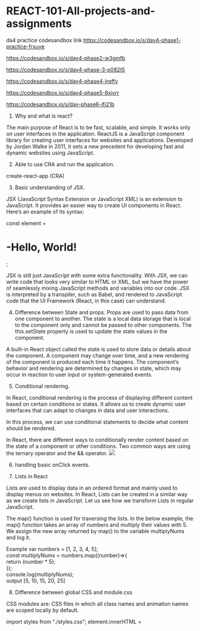 # REACT-101-All-projects-and-assignments

da4 practice codesandbox link
https://codesandbox.io/s/day4-phase1-practice-frxuye

https://codesandbox.io/s/day4-phase2-w3gmfb

https://codesandbox.io/s/day4-phase-3-p082t5

https://codesandbox.io/s/day4-phase4-lrqffv

https://codesandbox.io/s/day4-phase5-8xivrr

https://codesandbox.io/s/day-phase6-ifi21b



1. Why and what is react?

The main purpose of React is to be fast, scalable, and simple. It works only
 on user interfaces in the application. ReactJS is a JavaScript component
  library for creating user interfaces for websites and applications.
   Developed by Jordan Walke in 2011, it sets a new precedent for developing 
   fast and dynamic websites using JavaScript.


2. Able to use CRA and run the application.

create-react-app (CRA)

3. Basic understanding of JSX.

JSX (JavaScript Syntax Extension or JavaScript XML) is an extension to JavaScript.
 It provides an easier way to create UI components in React.
Here’s an example of its syntax:

const element = <h1>-Hello, World!</h1>;

JSX is still just JavaScript with some extra functionality. 
With JSX, we can write code that looks very similar to HTML or XML, 
but we have the power of seamlessly mixing JavaScript methods and variables into our code. 
JSX is interpreted by a transpiler, such as Babel, and rendered to JavaScript 
code that the UI Framework (React, in this case) can understand.



4. Difference between State and props.
Props are used to pass data from one component to another.
The state is a local data storage that is local to the component only 
and cannot be passed to other components.
The this.setState property is used to update the state values in the component.

A built-in React object called the state is used to store data or details about the component.
 A component may change over time, and a new rendering of the component is produced 
 each time it happens. The component’s behavior and rendering are determined by changes 
 in state, which may occur in reaction to user input or system-generated events.

5. Conditional rendering.

In React, conditional rendering is the process of displaying different 
content based on certain conditions or states. It allows us to create 
dynamic user interfaces that can adapt to changes in data and user interactions.

In this process, we can use conditional statements to
 decide what content should be rendered.

In React, there are different ways to conditionally render content based
 on the state of a component or other conditions. 
 Two common ways are using the ternary operator and the && operator.
![]( https://i.ytimg.com/vi/4d0KO_E7ElU/maxresdefault.jpg)

6. handling basic onClick events.

7. Lists in React

Lists are used to display data in an ordered format and mainly used to display menus on websites.
 In React, Lists can be created in a similar way as we create lists in JavaScript. 
 Let us see how we transform Lists in regular JavaScript.

The map() function is used for traversing the lists. In the below example,
 the map() function takes an array of numbers and multiply their values with 5.
  We assign the new array returned by map() to the variable multiplyNums and log it.

Example
var numbers = [1, 2, 3, 4, 5];   
const multiplyNums = numbers.map((number)=>{   
    return (number * 5);   
});   
console.log(multiplyNums);   
output
 [5, 10, 15, 20, 25]

8. Difference between global CSS and module.css

CSS modules are:
CSS files in which all class names and animation names are scoped locally by default.

import styles from "./styles.css";
 element.innerHTML = 
  <h1 class="${styles.title}">
   </h1;

   
